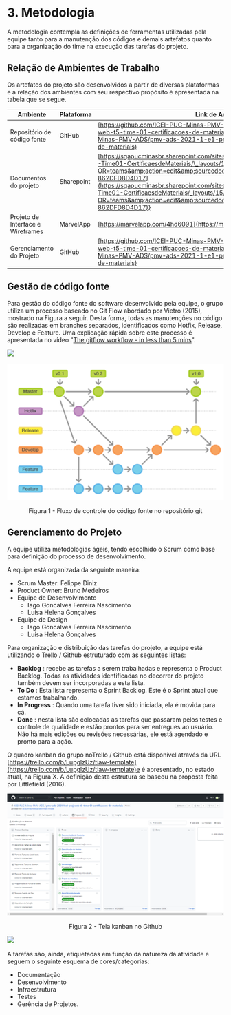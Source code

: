 # 3. Metodologia

A metodologia contempla as definições de ferramentas utilizadas pela equipe tanto para a manutenção dos códigos e demais artefatos quanto para a organização do time na execução das tarefas do projeto.

## Relação de Ambientes de Trabalho

Os artefatos do projeto são desenvolvidos a partir de diversas plataformas e a relação dos ambientes com seu respectivo propósito é apresentada na tabela que se segue.

| **Ambiente** | **Plataforma** | **Link de Acesso** |
| --- | --- | --- |
| Repositório de código fonte | GitHub | [https://github.com/ICEI-PUC-Minas-PMV-ADS/pmv-ads-2021-1-e1-proj-web-t5-time-01-certificacoes-de-materiais](https://github.com/ICEI-PUC-Minas-PMV-ADS/pmv-ads-2021-1-e1-proj-web-t5-time-01-certificacoes-de-materiais) |
| Documentos do projeto | Sharepoint | [https://sgapucminasbr.sharepoint.com/sites/team\_sga\_865\_2021\_1\_5954105-Time01-CertificaesdeMateriais/\_layouts/15/Doc.aspx?OR=teams&amp;action=edit&amp;sourcedoc={332522EB-2AAB-4237-9959-862DFD8D4D17](https://sgapucminasbr.sharepoint.com/sites/team_sga_865_2021_1_5954105-Time01-CertificaesdeMateriais/_layouts/15/Doc.aspx?OR=teams&amp;action=edit&amp;sourcedoc=%7B332522EB-2AAB-4237-9959-862DFD8D4D17)} |
| Projeto de Interface e Wireframes | MarvelApp | [https://marvelapp.com/4hd6091](https://marvelapp.com/4hd6091) |
| Gerenciamento do Projeto | GitHub | [https://github.com/ICEI-PUC-Minas-PMV-ADS/pmv-ads-2021-1-e1-proj-web-t5-time-01-certificacoes-de-materiais](https://github.com/ICEI-PUC-Minas-PMV-ADS/pmv-ads-2021-1-e1-proj-web-t5-time-01-certificacoes-de-materiais) |

## Gestão de código fonte

Para gestão do código fonte do software desenvolvido pela equipe, o grupo utiliza um processo baseado no Git Flow abordado por Vietro (2015), mostrado na Figura a seguir. Desta forma, todas as manutenções no código são realizadas em branches separados, identificados como Hotfix, Release, Develop e Feature. Uma explicação rápida sobre este processo é apresentada no vídeo &quot;[The gitflow workflow - in less than 5 mins](https://www.youtube.com/watch?v=1SXpE08hvGs)&quot;.

![](RackMultipart20210510-4-1uwfdoy_html_7141f6e39d64a36a.png)



![Fluxo de controle](img/Figura%201.png)
<center>Figura 1 - Fluxo de controle do código fonte no repositório git</center>

## Gerenciamento do Projeto

A equipe utiliza metodologias ágeis, tendo escolhido o Scrum como base para definição do processo de desenvolvimento.

A equipe está organizada da seguinte maneira:

- Scrum Master: Felippe Diniz
- Product Owner: Bruno Medeiros
- Equipe de Desenvolvimento
  - Iago Goncalves Ferreira Nascimento
  - Luísa Helena Gonçalves
- Equipe de Design
  - Iago Goncalves Ferreira Nascimento
  - Luísa Helena Gonçalves

Para organização e distribuição das tarefas do projeto, a equipe está utilizando o Trello / Github estruturado com as seguintes listas:

- **Backlog** : recebe as tarefas a serem trabalhadas e representa o Product Backlog. Todas as atividades identificadas no decorrer do projeto também devem ser incorporadas a esta lista.
- **To Do** : Esta lista representa o Sprint Backlog. Este é o Sprint atual que estamos trabalhando.
- **In Progress** : Quando uma tarefa tiver sido iniciada, ela é movida para cá.
- **Done** : nesta lista são colocadas as tarefas que passaram pelos testes e controle de qualidade e estão prontos para ser entregues ao usuário. Não há mais edições ou revisões necessárias, ele está agendado e pronto para a ação.

O quadro kanban do grupo noTrello / Github está disponível através da URL [https://trello.com/b/LupglzUz/tiaw-template](https://trello.com/b/LupglzUz/tiaw-template)e é apresentado, no estado atual, na Figura X. A definição desta estrutura se baseou na proposta feita por Littlefield (2016).


![Tela Kanban](img/Figura%202.png)
<center>Figura 2 - Tela kanban no Github</center>

![](RackMultipart20210510-4-1uwfdoy_html_fa630e004491d221.png)

A tarefas são, ainda, etiquetadas em função da natureza da atividade e seguem o seguinte esquema de cores/categorias:

- Documentação
- Desenvolvimento
- Infraestrutura
- Testes
- Gerência de Projetos.
